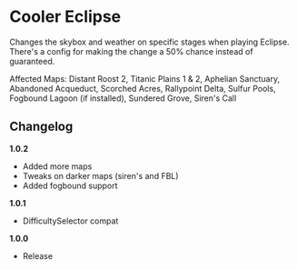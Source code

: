 # Cooler Eclipse

Changes the skybox and weather on specific stages when playing Eclipse. There's a config for making the change a 50% chance instead of guaranteed.

Affected Maps: Distant Roost 2, Titanic Plains 1 & 2, Aphelian Sanctuary, Abandoned Acqueduct, Scorched Acres, Rallypoint Delta, Sulfur Pools, Fogbound Lagoon (if installed), Sundered Grove, Siren's Call

## Changelog

**1.0.2**

- Added more maps
- Tweaks on darker maps (siren's and FBL)
- Added fogbound support

**1.0.1**

- DifficultySelector compat

**1.0.0**

- Release
